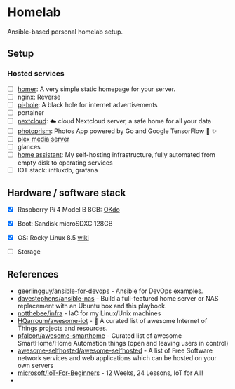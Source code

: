 # Homelab

Ansible-based personal homelab setup.

## Setup

### Hosted services

- [ ] [homer](https://github.com/bastienwirtz/homer): A very simple static homepage for your server.
- [ ] nginx: Reverse
- [ ] [pi-hole](https://github.com/pi-hole/pi-hole): A black hole for internet advertisements
- [ ] portainer
- [ ] [nextcloud](https://github.com/nextcloud/server): :cloud: cloud Nextcloud server, a safe home for all your data
- [ ] [photoprism](https://github.com/photoprism/photoprism):  Photos App powered by Go and Google TensorFlow :rainbow: :sparkles:
- [ ] [plex media server](https://hub.docker.com/r/linuxserver/plex)
- [ ] glances
- [ ] [home assistant](https://github.com/khuedoan/homelab): My self-hosting infrastructure, fully automated from empty disk to operating services
- [ ] IOT stack: influxdb, grafana

## Hardware / software stack

- [x] Raspberry Pi 4 Model B 8GB: [OKdo](https://www.okdo.com/p/okdo-raspberry-pi-4-8gb-model-b-starter-kit/)
- [x] Boot: Sandisk microSDXC 128GB
- [x] OS: Rocky Linux 8.5 [wiki](https://wiki.rockylinux.org/en/special-interest-groups/alt-arch/raspberry-pi)
- [ ] Storage


## References

- [geerlingguy/ansible-for-devops](https://github.com/geerlingguy/ansible-for-devops) - Ansible for DevOps examples.
- [davestephens/ansible-nas](https://github.com/davestephens/ansible-nas) - Build a full-featured home server or NAS replacement with an Ubuntu box and this playbook.
- [notthebee/infra](https://github.com/notthebee/infra) - IaC for my Linux/Unix machines
- [HQarroum/awesome-iot](https://github.com/HQarroum/awesome-iot) - :robot: A curated list of awesome Internet of Things projects and resources. 
- [pfalcon/awesome-smarthome](https://github.com/pfalcon/awesome-smarthome) -  Curated list of awesome SmartHome/Home Automation things (open and leaving users in control) 
- [awesome-selfhosted/awesome-selfhosted](https://github.com/awesome-selfhosted/awesome-selfhosted) - A list of Free Software network services and web applications which can be hosted on your own servers 
- [microsoft/IoT-For-Beginners](https://github.com/microsoft/IoT-For-Beginners) - 12 Weeks, 24 Lessons, IoT for All!  
- 
